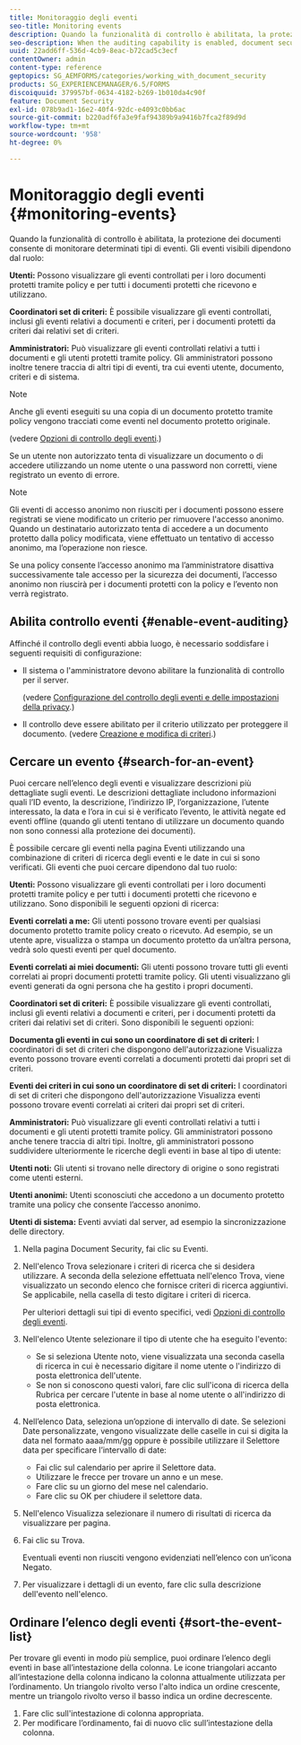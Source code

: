 ```yaml
---
title: Monitoraggio degli eventi
seo-title: Monitoring events
description: Quando la funzionalità di controllo è abilitata, la protezione dei documenti consente di monitorare determinati tipi di eventi. Puoi cercare e ordinare facilmente l’elenco degli eventi utilizzando Document Security.
seo-description: When the auditing capability is enabled, document security enables you to monitor certain types of events. You can easily search and sort the events list using the document security.
uuid: 22add6ff-536d-4cb9-8eac-b72cad5c3ecf
contentOwner: admin
content-type: reference
geptopics: SG_AEMFORMS/categories/working_with_document_security
products: SG_EXPERIENCEMANAGER/6.5/FORMS
discoiquuid: 379957bf-0634-4182-b269-1b010da4c90f
feature: Document Security
exl-id: 078b9ad1-16e2-40f4-92dc-e4093c0bb6ac
source-git-commit: b220adf6fa3e9faf94389b9a9416b7fca2f89d9d
workflow-type: tm+mt
source-wordcount: '958'
ht-degree: 0%

---
```


# Monitoraggio degli eventi {#monitoring-events}

Quando la funzionalità di controllo è abilitata, la protezione dei documenti consente di monitorare determinati tipi di eventi. Gli eventi visibili dipendono dal ruolo:

**Utenti:** Possono visualizzare gli eventi controllati per i loro documenti protetti tramite policy e per tutti i documenti protetti che ricevono e utilizzano.

**Coordinatori set di criteri:** È possibile visualizzare gli eventi controllati, inclusi gli eventi relativi a documenti e criteri, per i documenti protetti da criteri dai relativi set di criteri.

**Amministratori:** Può visualizzare gli eventi controllati relativi a tutti i documenti e gli utenti protetti tramite policy. Gli amministratori possono inoltre tenere traccia di altri tipi di eventi, tra cui eventi utente, documento, criteri e di sistema.

>[!NOTE]
>
>Anche gli eventi eseguiti su una copia di un documento protetto tramite policy vengono tracciati come eventi nel documento protetto originale.

(vedere [Opzioni di controllo degli eventi](/help/forms/using/admin-help/configuring-client-server-options.md#event-auditing-options).)

Se un utente non autorizzato tenta di visualizzare un documento o di accedere utilizzando un nome utente o una password non corretti, viene registrato un evento di errore.

>[!NOTE]
>
>Gli eventi di accesso anonimo non riusciti per i documenti possono essere registrati se viene modificato un criterio per rimuovere l&#39;accesso anonimo. Quando un destinatario autorizzato tenta di accedere a un documento protetto dalla policy modificata, viene effettuato un tentativo di accesso anonimo, ma l’operazione non riesce.

Se una policy consente l’accesso anonimo ma l’amministratore disattiva successivamente tale accesso per la sicurezza dei documenti, l’accesso anonimo non riuscirà per i documenti protetti con la policy e l’evento non verrà registrato.

## Abilita controllo eventi {#enable-event-auditing}

Affinché il controllo degli eventi abbia luogo, è necessario soddisfare i seguenti requisiti di configurazione:

* Il sistema o l&#39;amministratore devono abilitare la funzionalità di controllo per il server.

   (vedere [Configurazione del controllo degli eventi e delle impostazioni della privacy](/help/forms/using/admin-help/configuring-client-server-options.md#configuring-event-auditing-and-privacy-settings).)

* Il controllo deve essere abilitato per il criterio utilizzato per proteggere il documento. (vedere [Creazione e modifica di criteri](/help/forms/using/admin-help/creating-policies.md#creating-and-editing-policies).)

## Cercare un evento {#search-for-an-event}

Puoi cercare nell’elenco degli eventi e visualizzare descrizioni più dettagliate sugli eventi. Le descrizioni dettagliate includono informazioni quali l’ID evento, la descrizione, l’indirizzo IP, l’organizzazione, l’utente interessato, la data e l’ora in cui si è verificato l’evento, le attività negate ed eventi offline (quando gli utenti tentano di utilizzare un documento quando non sono connessi alla protezione dei documenti).

È possibile cercare gli eventi nella pagina Eventi utilizzando una combinazione di criteri di ricerca degli eventi e le date in cui si sono verificati. Gli eventi che puoi cercare dipendono dal tuo ruolo:

**Utenti:** Possono visualizzare gli eventi controllati per i loro documenti protetti tramite policy e per tutti i documenti protetti che ricevono e utilizzano. Sono disponibili le seguenti opzioni di ricerca:

**Eventi correlati a me:** Gli utenti possono trovare eventi per qualsiasi documento protetto tramite policy creato o ricevuto. Ad esempio, se un utente apre, visualizza o stampa un documento protetto da un’altra persona, vedrà solo questi eventi per quel documento.

**Eventi correlati ai miei documenti:** Gli utenti possono trovare tutti gli eventi correlati ai propri documenti protetti tramite policy. Gli utenti visualizzano gli eventi generati da ogni persona che ha gestito i propri documenti.

**Coordinatori set di criteri:** È possibile visualizzare gli eventi controllati, inclusi gli eventi relativi a documenti e criteri, per i documenti protetti da criteri dai relativi set di criteri. Sono disponibili le seguenti opzioni:

**Documenta gli eventi in cui sono un coordinatore di set di criteri:** I coordinatori di set di criteri che dispongono dell&#39;autorizzazione Visualizza evento possono trovare eventi correlati a documenti protetti dai propri set di criteri.

**Eventi dei criteri in cui sono un coordinatore di set di criteri:** I coordinatori di set di criteri che dispongono dell&#39;autorizzazione Visualizza eventi possono trovare eventi correlati ai criteri dai propri set di criteri.

**Amministratori:** Può visualizzare gli eventi controllati relativi a tutti i documenti e gli utenti protetti tramite policy. Gli amministratori possono anche tenere traccia di altri tipi. Inoltre, gli amministratori possono suddividere ulteriormente le ricerche degli eventi in base al tipo di utente:

**Utenti noti:** Gli utenti si trovano nelle directory di origine o sono registrati come utenti esterni.

**Utenti anonimi:** Utenti sconosciuti che accedono a un documento protetto tramite una policy che consente l’accesso anonimo.

**Utenti di sistema:** Eventi avviati dal server, ad esempio la sincronizzazione delle directory.

1. Nella pagina Document Security, fai clic su Eventi.
1. Nell&#39;elenco Trova selezionare i criteri di ricerca che si desidera utilizzare. A seconda della selezione effettuata nell&#39;elenco Trova, viene visualizzato un secondo elenco che fornisce criteri di ricerca aggiuntivi. Se applicabile, nella casella di testo digitare i criteri di ricerca.

   Per ulteriori dettagli sui tipi di evento specifici, vedi [Opzioni di controllo degli eventi](/help/forms/using/admin-help/configuring-client-server-options.md#event-auditing-options).

1. Nell&#39;elenco Utente selezionare il tipo di utente che ha eseguito l&#39;evento:

   * Se si seleziona Utente noto, viene visualizzata una seconda casella di ricerca in cui è necessario digitare il nome utente o l&#39;indirizzo di posta elettronica dell&#39;utente.
   * Se non si conoscono questi valori, fare clic sull&#39;icona di ricerca della Rubrica per cercare l&#39;utente in base al nome utente o all&#39;indirizzo di posta elettronica.

1. Nell’elenco Data, seleziona un’opzione di intervallo di date. Se selezioni Date personalizzate, vengono visualizzate delle caselle in cui si digita la data nel formato aaaa/mm/gg oppure è possibile utilizzare il Selettore data per specificare l’intervallo di date:

   * Fai clic sul calendario per aprire il Selettore data.
   * Utilizzare le frecce per trovare un anno e un mese.
   * Fare clic su un giorno del mese nel calendario.
   * Fare clic su OK per chiudere il selettore data.

1. Nell&#39;elenco Visualizza selezionare il numero di risultati di ricerca da visualizzare per pagina.
1. Fai clic su Trova.

   Eventuali eventi non riusciti vengono evidenziati nell’elenco con un’icona Negato.

1. Per visualizzare i dettagli di un evento, fare clic sulla descrizione dell&#39;evento nell&#39;elenco.

## Ordinare l’elenco degli eventi {#sort-the-event-list}

Per trovare gli eventi in modo più semplice, puoi ordinare l’elenco degli eventi in base all’intestazione della colonna. Le icone triangolari accanto all’intestazione della colonna indicano la colonna attualmente utilizzata per l’ordinamento. Un triangolo rivolto verso l&#39;alto indica un ordine crescente, mentre un triangolo rivolto verso il basso indica un ordine decrescente.

1. Fare clic sull&#39;intestazione di colonna appropriata.
1. Per modificare l’ordinamento, fai di nuovo clic sull’intestazione della colonna.
